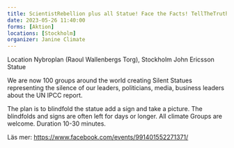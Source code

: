```yaml
---
title: ScientistRebellion plus all Statue! Face the Facts! TellTheTruth! This is a Climate Emergency!
date: 2023-05-26 11:40:00
forms: [Aktion]
locations: [Stockholm]
organizer: Janine Climate
---
```

Location Nybroplan (Raoul Wallenbergs Torg), Stockholm John Ericsson Statue

We are now 100 groups around the world creating Silent Statues representing the silence of our leaders, politicians, media, business leaders about the UN IPCC report. 

The plan is to blindfold the statue add a sign and take a picture.
The blindfolds and signs are often left for days or longer.
All climate Groups are welcome.
Duration 10-30 minutes.

Läs mer: https://www.facebook.com/events/991401552271371/
